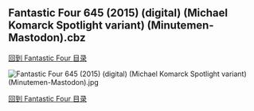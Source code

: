 ## Fantastic Four 645 (2015) (digital) (Michael Komarck Spotlight variant) (Minutemen-Mastodon).cbz


[回到 Fantastic Four 目录](https://github.com/alicewish/markdown/blob/master/series/Fantastic-Four.md)


![Fantastic Four 645 (2015) (digital) (Michael Komarck Spotlight variant) (Minutemen-Mastodon).jpg](https://wx1.sinaimg.cn/large/6a9fdecaly1fr0tu13q4dj21kw2edb2a.jpg)

[回到 Fantastic Four 目录](https://github.com/alicewish/markdown/blob/master/series/Fantastic-Four.md)


